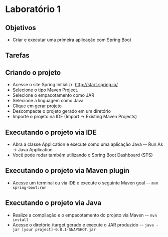 # Laboratório 1

## Objetivos
- Criar e executar uma primeira aplicação com Spring Boot

## Tarefas

## Criando o projeto
- Acesse o site Spring Initializr: http://start.spring.io/
- Selecione o tipo Maven Project.
- Selecione o empacotamento como JAR
- Selecione a linguagem como Java
- Clique em gerar projeto
- Descompacte o projeto gerado em um diretório
- Importe o projeto na IDE (Import -> Existing Maven Projects)

## Executando o projeto via IDE
- Abra a classe Application e execute como uma aplicação Java 
-- Run As -> Java Application
- Você pode rodar também utilizando o Spring Boot Dashboard (STS)

## Executando o projeto via Maven plugin
- Acesse um terminal ou via IDE e execute o seguinte Maven goal
-- `mvn spring-boot:run`

## Executando o projeto via Java
- Realize a compilação e o empacotamento do projeto via Maven
-- `mvn install`
- Acesse o diretório /target gerado e execute o JAR produzido
-- `java -jar [your project]-0.0.1-SNAPSHOT.jar`
